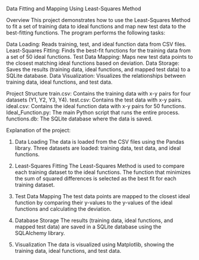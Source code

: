 Data Fitting and Mapping Using Least-Squares Method

Overview
This project demonstrates how to use the Least-Squares Method to fit a set of training data to ideal functions and map new test data to the best-fitting functions. The program performs the following tasks:

Data Loading: Reads training, test, and ideal function data from CSV files.
Least-Squares Fitting: Finds the best-fit functions for the training data from a set of 50 ideal functions.
Test Data Mapping: Maps new test data points to the closest matching ideal functions based on deviation.
Data Storage: Saves the results (training data, ideal functions, and mapped test data) to a SQLite database.
Data Visualization: Visualizes the relationships between training data, ideal functions, and test data.

Project Structure
train.csv: Contains the training data with x-y pairs for four datasets (Y1, Y2, Y3, Y4).
test.csv: Contains the test data with x-y pairs.
ideal.csv: Contains the ideal function data with x-y pairs for 50 functions.
Ideal_Function.py: The main Python script that runs the entire process.
functions.db: The SQLite database where the data is saved.

Explanation of the project:
1. Data Loading
The data is loaded from the CSV files using the Pandas library. Three datasets are loaded: training data, test data, and ideal functions.

2. Least-Squares Fitting
The Least-Squares Method is used to compare each training dataset to the ideal functions. The function that minimizes the sum of squared differences is selected as the best fit for each training dataset.

3. Test Data Mapping
The test data points are mapped to the closest ideal function by comparing their y-values to the y-values of the ideal functions and calculating the deviation.

4. Database Storage
The results (training data, ideal functions, and mapped test data) are saved in a SQLite database using the SQLAlchemy library.

5. Visualization
The data is visualized using Matplotlib, showing the training data, ideal functions, and test data.
